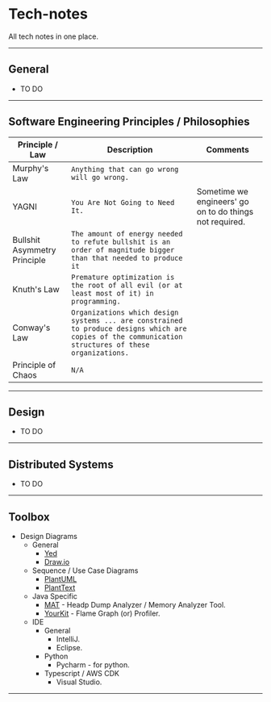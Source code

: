 # Tech-notes
All tech notes in one place.

------

## General

- TO DO

------

## Software Engineering Principles / Philosophies


| **Principle / Law**          | **Description**                                                                                                                                      | **Comments**                                           |
|------------------------------|------------------------------------------------------------------------------------------------------------------------------------------------------|--------------------------------------------------------|
| Murphy's Law                 | `Anything that can go wrong will go wrong.`                                                                                                          |                                                        |
| YAGNI                        | `You Are Not Going to Need It.`                                                                                                                      | Sometime we engineers' go on to do things not required. |
| Bullshit Asymmetry Principle | `The amount of energy needed to refute bullshit is an order of magnitude bigger than that needed to produce it`                                      ||
|          Knuth's Law                   | `Premature optimization is the root of all evil (or at least most of it) in programming.    `                                                        |                                                        |
|          Conway's Law                    | `Organizations which design systems ... are constrained to produce designs which are copies of the communication structures of these organizations.` |                                                        |
|          Principle of Chaos                  | `N/A`                                                                                                                                                  |                                                        |


-----

## Design

- TO DO


-------


## Distributed Systems

- TO DO

-------

## Toolbox

- Design Diagrams
  * General
    * [Yed](https://www.yworks.com/products/yed)
    * [Draw.io](https://app.diagrams.net/)
  * Sequence / Use Case Diagrams
    * [PlantUML](https://github.com/plantuml/plantuml)
    * [PlantText](https://www.planttext.com/)
  * Java Specific
    * [MAT](https://community.oracle.com/tech/developers/discussion/4483431/eclipse-mat-titbits) - Headp Dump Analyzer / Memory Analyzer Tool.
    * [YourKit](https://www.yourkit.com/docs/java/help/cpu_flame_graph.jsp) - Flame Graph (or) Profiler.
  * IDE
    * General
      * IntelliJ.
      * Eclipse.
    * Python
      * Pycharm - for python.
    * Typescript / AWS CDK
      * Visual Studio.


-------